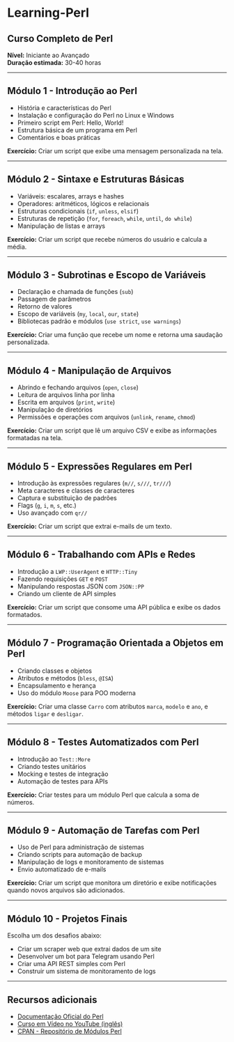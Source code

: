# Learning-Perl

## Curso Completo de Perl  
**Nível:** Iniciante ao Avançado  
**Duração estimada:** 30-40 horas  

---

## Módulo 1 - Introdução ao Perl  
- História e características do Perl  
- Instalação e configuração do Perl no Linux e Windows  
- Primeiro script em Perl: Hello, World!  
- Estrutura básica de um programa em Perl  
- Comentários e boas práticas  

**Exercício:** Criar um script que exibe uma mensagem personalizada na tela.  

---

## Módulo 2 - Sintaxe e Estruturas Básicas  
- Variáveis: escalares, arrays e hashes  
- Operadores: aritméticos, lógicos e relacionais  
- Estruturas condicionais (`if`, `unless`, `elsif`)  
- Estruturas de repetição (`for`, `foreach`, `while`, `until`, `do while`)  
- Manipulação de listas e arrays  

**Exercício:** Criar um script que recebe números do usuário e calcula a média.  

---

## Módulo 3 - Subrotinas e Escopo de Variáveis  
- Declaração e chamada de funções (`sub`)  
- Passagem de parâmetros  
- Retorno de valores  
- Escopo de variáveis (`my`, `local`, `our`, `state`)  
- Bibliotecas padrão e módulos (`use strict`, `use warnings`)  

**Exercício:** Criar uma função que recebe um nome e retorna uma saudação personalizada.  

---

## Módulo 4 - Manipulação de Arquivos  
- Abrindo e fechando arquivos (`open`, `close`)  
- Leitura de arquivos linha por linha  
- Escrita em arquivos (`print`, `write`)  
- Manipulação de diretórios  
- Permissões e operações com arquivos (`unlink`, `rename`, `chmod`)  

**Exercício:** Criar um script que lê um arquivo CSV e exibe as informações formatadas na tela.  

---

## Módulo 5 - Expressões Regulares em Perl  
- Introdução às expressões regulares (`m//`, `s///`, `tr///`)  
- Meta caracteres e classes de caracteres  
- Captura e substituição de padrões  
- Flags (`g`, `i`, `m`, `s`, etc.)  
- Uso avançado com `qr//`  

**Exercício:** Criar um script que extrai e-mails de um texto.  

---

## Módulo 6 - Trabalhando com APIs e Redes  
- Introdução a `LWP::UserAgent` e `HTTP::Tiny`  
- Fazendo requisições `GET` e `POST`  
- Manipulando respostas JSON com `JSON::PP`  
- Criando um cliente de API simples  

**Exercício:** Criar um script que consome uma API pública e exibe os dados formatados.  

---

## Módulo 7 - Programação Orientada a Objetos em Perl  
- Criando classes e objetos  
- Atributos e métodos (`bless`, `@ISA`)  
- Encapsulamento e herança  
- Uso do módulo `Moose` para POO moderna  

**Exercício:** Criar uma classe `Carro` com atributos `marca`, `modelo` e `ano`, e métodos `ligar` e `desligar`.  

---

## Módulo 8 - Testes Automatizados com Perl  
- Introdução ao `Test::More`  
- Criando testes unitários  
- Mocking e testes de integração  
- Automação de testes para APIs  

**Exercício:** Criar testes para um módulo Perl que calcula a soma de números.  

---

## Módulo 9 - Automação de Tarefas com Perl  
- Uso de Perl para administração de sistemas  
- Criando scripts para automação de backup  
- Manipulação de logs e monitoramento de sistemas  
- Envio automatizado de e-mails  

**Exercício:** Criar um script que monitora um diretório e exibe notificações quando novos arquivos são adicionados.  

---

## Módulo 10 - Projetos Finais  
Escolha um dos desafios abaixo:  
- Criar um scraper web que extrai dados de um site  
- Desenvolver um bot para Telegram usando Perl  
- Criar uma API REST simples com Perl  
- Construir um sistema de monitoramento de logs  

---

## Recursos adicionais  
- [Documentação Oficial do Perl](https://perldoc.perl.org/)  
- [Curso em Vídeo no YouTube (inglês)](https://www.youtube.com/results?search_query=perl+tutorial)  
- [CPAN - Repositório de Módulos Perl](https://metacpan.org/)  
